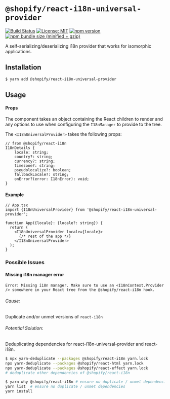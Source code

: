 # `@shopify/react-i18n-universal-provider`

[![Build Status](https://travis-ci.org/Shopify/quilt.svg?branch=master)](https://travis-ci.org/Shopify/quilt)
[![License: MIT](https://img.shields.io/badge/License-MIT-green.svg)](LICENSE.md) [![npm version](https://badge.fury.io/js/%40shopify%2Freact-i18n-universal-provider.svg)](https://badge.fury.io/js/%40shopify%2Freact-i18n-universal-provider.svg) [![npm bundle size (minified + gzip)](https://img.shields.io/bundlephobia/minzip/@shopify/react-i18n-universal-provider.svg)](https://img.shields.io/bundlephobia/minzip/@shopify/react-i18n-universal-provider.svg)

A self-serializing/deserializing i18n provider that works for isomorphic applications.

## Installation

```bash
$ yarn add @shopify/react-i18n-universal-provider
```

## Usage

#### Props

The component takes an object containing the React children to render and any options to use when configuring the `I18nManager` to provide to the tree.

The `<I18nUniversalProvider>` takes the following props:

```tsx
// from @shopify/react-i18n
I18nDetails {
    locale: string;
    country?: string;
    currency?: string;
    timezone?: string;
    pseudolocalize?: boolean;
    fallbackLocale?: string;
    onError?(error: I18nError): void;
}
```

#### Example

```tsx
// App.tsx
import {I18nUniversalProvider} from '@shopify/react-i18n-universal-provider';

function App({locale}: {locale?: string}) {
  return (
    <I18nUniversalProvider locale={locale}>
      {/* rest of the app */}
    </I18nUniversalProvider>
  );
}
```

### Possible Issues

#### Missing i18n manager error

```
Error: Missing i18n manager. Make sure to use an <I18nContext.Provider /> somewhere in your React tree from the @shopify/react-i18n hook.
```

###### Cause:

Duplicate and/or unmet versions of `react-i18n`

###### Potential Solution:

Deduplicating dependencies for react-i18n-universal-provider and react-i18n.

```bash
$ npx yarn-deduplicate --packages @shopify/react-i18n yarn.lock
npx yarn-deduplicate --packages @shopify/react-html yarn.lock
npx yarn-deduplicate --packages @shopify/react-effect yarn.lock
# deduplicate other dependencies of @shopify/react-i18n
```

```bash
$ yarn why @shopify/react-i18n # ensure no duplicate / unmet dependencies
yarn list  # ensure no duplicate / unmet dependencies
yarn install
```
